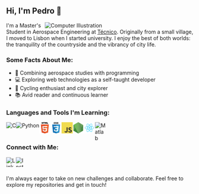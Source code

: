 ## Hi, I'm Pedro 👋
<img src="https://raw.githubusercontent.com/MicaelliMedeiros/micaellimedeiros/master/image/computer-illustration.png" alt="Computer Illustration" width="400px" align="right">

I'm a Master's Student in Aerospace Engineering at [Técnico][tecnico]. Originally from a small village, I moved to Lisbon when I started university. I enjoy the best of both worlds: the tranquility of the countryside and the vibrancy of city life.

### Some Facts About Me:
- 🚀 Combining aerospace studies with programming
- 💻 Exploring web technologies as a self-taught developer
- 🚴 Cycling enthusiast and city explorer
- 📚 Avid reader and continuous learner

### Languages and Tools I'm Learning:
<img align="left" alt="C" height="30px" src="https://cdn.icon-icons.com/icons2/2415/PNG/512/c_original_logo_icon_146611.png" />
<img align="left" alt="Python" height="30px" src="https://cdn.icon-icons.com/icons2/1508/PNG/512/python_104451.png" />
<img align="left" alt="HTML5" height="30px" src="https://raw.githubusercontent.com/github/explore/80688e429a7d4ef2fca1e82350fe8e3517d3494d/topics/html/html.png" />
<img align="left" alt="CSS3" height="30px" src="https://raw.githubusercontent.com/github/explore/80688e429a7d4ef2fca1e82350fe8e3517d3494d/topics/css/css.png" />
<img align="left" alt="JavaScript" height="30px" src="https://raw.githubusercontent.com/github/explore/80688e429a7d4ef2fca1e82350fe8e3517d3494d/topics/javascript/javascript.png" />
<img align="left" alt="Node.js" width="30px" src="https://raw.githubusercontent.com/github/explore/80688e429a7d4ef2fca1e82350fe8e3517d3494d/topics/nodejs/nodejs.png" />
<img align="left" alt="React" width="30px" src="https://raw.githubusercontent.com/github/explore/80688e429a7d4ef2fca1e82350fe8e3517d3494d/topics/react/react.png" />
<img align="left" alt="Matlab" width="30px" src="https://upload.wikimedia.org/wikipedia/commons/thumb/2/21/Matlab_Logo.png/670px-Matlab_Logo.png" />
<br /><br />

### Connect with Me:
[<img align="left" alt="LinkedIn" width="26px" height="26px" src="https://cdn-icons-png.flaticon.com/512/174/174857.png" />][linkedin]
[<img align="left" alt="Instagram" width="26px" height="26px" src="https://upload.wikimedia.org/wikipedia/commons/thumb/e/e7/Instagram_logo_2016.svg/2048px-Instagram_logo_2016.svg.png" />][instagram]
<br /><br />

I'm always eager to take on new challenges and collaborate. Feel free to explore my repositories and get in touch!

[linkedin]: https://www.linkedin.com/in/pedrodcorreia/
[instagram]: https://www.instagram.com/pjdc2003/
[tecnico]: https://tecnico.ulisboa.pt/

